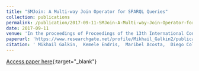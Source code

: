 ```yaml
---
title: "SMJoin: A Multi-way Join Operator for SPARQL Queries"
collection: publications
permalink: /publication/2017-09-11-SMJoin-A-Multi-way-Join-Operator-for-SPARQL-Queries
date: 2017-09-11
venue: 'In the proceedings of Proceedings of the 13th International Conference on Semantic Systems, SEMANTICS 2017, Amsterdam, The Netherlands, September 11-14, 2017'
paperurl: 'https://www.researchgate.net/profile/Mikhail_Galkin2/publication/318361204_SMJoin_A_Multi-way_Join_Operator_for_SPARQL_queries/links/5965e0480f7e9b2a36807f8a/SMJoin-A-Multi-way-Join-Operator-for-SPARQL-queries.pdf'
citation: ' Mikhail Galkin,  Kemele Endris,  Maribel Acosta,  Diego Collarana,  Maria{-}Esther Vidal,  S{\&quot;{o}}ren Auer, &quot;SMJoin: A Multi-way Join Operator for SPARQL Queries.&quot; In the proceedings of Proceedings of the 13th International Conference on Semantic Systems, SEMANTICS 2017, Amsterdam, The Netherlands, September 11-14, 2017, 2017.'
---
```

[Access paper here](https://www.researchgate.net/profile/Mikhail_Galkin2/publication/318361204_SMJoin_A_Multi-way_Join_Operator_for_SPARQL_queries/links/5965e0480f7e9b2a36807f8a/SMJoin-A-Multi-way-Join-Operator-for-SPARQL-queries.pdf){:target="_blank"}
